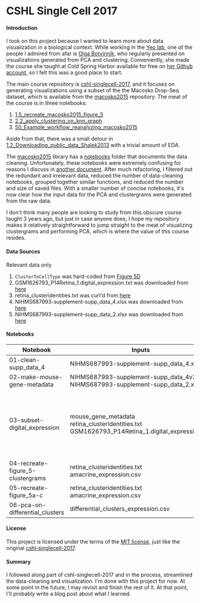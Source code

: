 # CSHL Single Cell 2017



#### Introduction

I took on this project because I wanted to learn more about data visualization in a biological context. While working in the [Yeo lab](https://yeolab.github.io/), one of the people I admired from afar is [Olga Botvinnik](https://olgabotvinnik.com/), who regularly presented on visualizations generated from PCA and clustering. Conveniently, she made the course she taught at Cold Spring Harbor available for free on [her Github account](https://github.com/olgabot), so I felt this was a good place to start.

The main course repository is [cshl-singlecell-2017](https://github.com/harrisonized/cshl-singlecell-2017), and it focuses on generating visualizations using a subset of the the Macosko Drop-Seq dataset, which is available from the [macosko2015](https://github.com/harrisonized/macosko2015) repository. The meat of the course is in three notebooks:

1. [1.5_recreate_macosko2015_figure_5](https://github.com/harrisonized/cshl-singlecell-2017/blob/master/notebooks/1.5_recreate_macosko2015_figure_5.ipynb)
2. [2.2_apply_clustering_on_knn_graph](https://github.com/harrisonized/cshl-singlecell-2017/blob/master/notebooks/2.2_apply_clustering_on_knn_graph.ipynb)
3. [50_Example_workflow_reanalyzing_macosko2015](https://github.com/harrisonized/cshl-singlecell-2017/blob/master/notebooks/50_Example_workflow_reanalyzing_macosko2015.ipynb)

Aside from that, there was a small detour in [1.2_Downloading_public_data_Shalek2013](https://github.com/harrisonized/cshl-singlecell-2017/blob/master/notebooks/1.2_Downloading_public_data_Shalek2013.ipynb) with a trivial amount of EDA.

The [macosko2015](https://github.com/harrisonized/macosko2015) library has a [notebooks](https://github.com/harrisonized/macosko2015/tree/master/notebooks) folder that documents the data cleaning. Unfortunately, these notebooks were extremely confusing for reasons I discuss in [another document](https://github.com/harrisonized/cshl-singlecell-2017-v2/blob/master/data/ISSUES.md). After much refactoring, I filtered out the redundant and irrelevant data, reduced the number of data-cleaning notebooks, grouped together similar functions, and reduced the number and size of saved files. With a smaller number of concise notebooks, it's now clear how the input data for the PCA and clustergrams were generated from the raw data.

I don't think many people are looking to study from this obscure course taught 3 years ago, but just in case anyone does, I hope my repository makes it relatively straightforward to jump straight to the meat of visualizing clustergrams and performing PCA, which is where the value of this course resides.



#### Data Sources

Relevant data only

1. `ClusterToCellType` was hard-coded from [Figure 5D](https://www.ncbi.nlm.nih.gov/pmc/articles/PMC4481139/figure/F5/)
2. GSM1626793_P14Retina_1.digital_expression.txt was downloaded from [here](https://www.ncbi.nlm.nih.gov/geo/query/acc.cgi?acc=GSE63472)
3. retina_clusteridentities.txt was curl'd from [here](http://mccarrolllab.org/wp-content/uploads/2015/05/retina_clusteridentities.txt)
4. NIHMS687993-supplement-supp_data_4.xlsx was downloaded from [here](https://www.ncbi.nlm.nih.gov/pmc/articles/PMC4481139/)
5. NIHMS687993-supplement-supp_data_2.xlsx was downloaded from [here](https://www.ncbi.nlm.nih.gov/pmc/articles/PMC4481139/)



#### Notebooks

| Notebook                          | Inputs                                                       | Outputs                                                      |
| --------------------------------- | ------------------------------------------------------------ | ------------------------------------------------------------ |
| 01-clean-supp_data_4              | NIHMS687993-supplement-supp_data_4.xlsx                      | NIHMS687993-supplement-supp_data_4v2.xlsx                    |
| 02-make-mouse-gene-metadata       | NIHMS687993-supplement-supp_data_4v2.csv<br />NIHMS687993-supplement-supp_data_2.xlsx | mouse_gene_metadata.csv                                      |
| 03-subset-digital_expression      | mouse_gene_metadata<br />retina_clusteridentities.txt<br />GSM1626793_P14Retina_1.digital_expression.txt, | big_clusters_expression.csv<br />big_clusters_cell_metadata.csv<br />big_clusters_gene_metadata.csv<br />amacrine_expression.csv<br />amacrine_cell_metadata.csv<br />amacrine_gene_metadata.csv<br />differential_expression.csv<br />differential_cell_metadata.csv<br />differential_gene_metadata.csv |
| 04-recreate-figure_5-clustergrams | retina_clusteridentities.txt<br />amacrine_expression.csv    | clustergrams figures                                         |
| 05-recreate-figure_5a-c           | retina_clusteridentities.txt<br />amacrine_expression.csv    | figures                                                      |
| 06-pca-on-differential_clusters   | differential_clusters_expression.csv                         | differential_clusters_lowrank.csv<br />differential_clusters_sparse.csv |



#### License

This project is licensed under the terms of the [MIT license](https://github.com/harrisonized/cshl-singlecell-2017-v2/blob/master/LICENSE), just like the original [cshl-singlecell-2017](https://github.com/harrisonized/cshl-singlecell-2017).



#### Summary

I followed along part of cshl-singlecell-2017 and in the process, streamlined the data-cleaning and visualization. I'm done with this project for now. At some point in the future, I may revisit and finish the rest of it. At that point, I'll probably write a blog post about what I learned.
